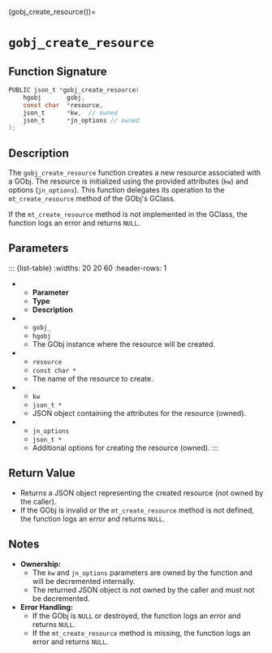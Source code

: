 (gobj_create_resource())=
# `gobj_create_resource`


## Function Signature
```c
PUBLIC json_t *gobj_create_resource(
    hgobj       gobj,
    const char  *resource,
    json_t      *kw,  // owned
    json_t      *jn_options // owned
);
```

## Description
The `gobj_create_resource` function creates a new resource associated with a GObj. The resource is initialized using the provided attributes (`kw`) and options (`jn_options`). This function delegates its operation to the `mt_create_resource` method of the GObj's GClass.

If the `mt_create_resource` method is not implemented in the GClass, the function logs an error and returns `NULL`.

## Parameters
::: {list-table}
:widths: 20 20 60
:header-rows: 1

* - **Parameter**
  - **Type**
  - **Description**
* - `gobj_`
  - `hgobj`
  - The GObj instance where the resource will be created.
* - `resource`
  - `const char *`
  - The name of the resource to create.
* - `kw`
  - `json_t *`
  - JSON object containing the attributes for the resource (owned).
* - `jn_options`
  - `json_t *`
  - Additional options for creating the resource (owned).
:::

## Return Value
- Returns a JSON object representing the created resource (not owned by the caller).
- If the GObj is invalid or the `mt_create_resource` method is not defined, the function logs an error and returns `NULL`.

## Notes
- **Ownership:**
  - The `kw` and `jn_options` parameters are owned by the function and will be decremented internally.
  - The returned JSON object is not owned by the caller and must not be decremented.
- **Error Handling:**
  - If the GObj is `NULL` or destroyed, the function logs an error and returns `NULL`.
  - If the `mt_create_resource` method is missing, the function logs an error and returns `NULL`.
